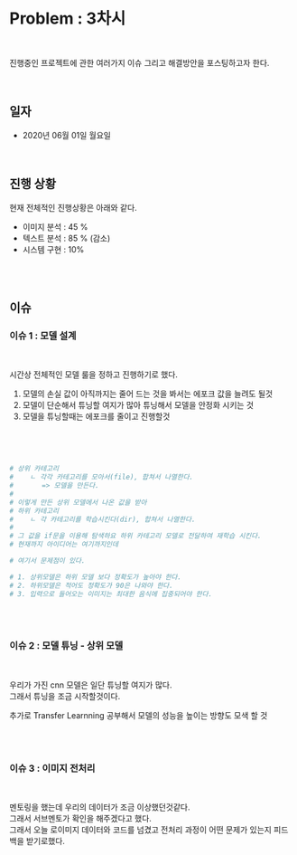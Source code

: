 
# Problem : 3차시 
<br>

진행중인 프로젝트에 관한 여러가지 이슈 그리고 해결방안을 포스팅하고자 한다. 

<br>

## 일자 
- 2020년 06월 01일 월요일 

<br>

## 진행 상황

현재 전체적인 진행상황은 아래와 같다. 

- 이미지 분석 : 45 % 
- 텍스트 분석 : 85 % (감소)
- 시스템 구현 :  10% 

<br>
<br>

##  이슈 

### 이슈 1 : 모델 설계 
<br>

시간상 전체적인 모델 룰을 정하고 진행하기로 했다. 

1. 모델의 손실 값이 아직까지는 줄어 드는 것을 봐서는 에포크 값을 늘려도 될것
2. 모델이 단순해서 튜닝할 여지가 많아 튜닝해서 모델을 안정화 시키는 것 
3. 모델을 튜닝할때는 에포크를 줄이고 진행할것 

<br>
<br>

```bash

# 상위 카테고리 
#    ㄴ 각각 카테고리를 모아서(file), 합쳐서 나열한다. 
#       => 모델을 만든다.
#
# 이렇게 만든 상위 모델에서 나온 값을 받아 
# 하위 카테고리
#    ㄴ 각 카테고리를 학습시킨다(dir), 합쳐서 나열한다. 
#
# 그 값을 if문을 이용해 탐색하요 하위 카테고리 모델로 전달하여 재학습 시킨다.  
# 현재까지 아이디어는 여기까지인데 

# 여기서 문제점이 있다. 

# 1. 상위모델은 하위 모델 보다 정확도가 높아야 한다. 
# 2. 하위모델은 적어도 정확도가 90은 나와야 한다. 
# 3. 입력으로 들어오는 이미지는 최대한 음식에 집중되어야 한다. 

```


<br>
<br>


### 이슈 2 : 모델 튜닝 - 상위 모델 

<br>

우리가 가진 cnn 모델은 일단 튜닝할 여지가 많다.     
그래서 튜닝을 조금 시작할것이다.    

추가로 Transfer Learnning 공부해서 모델의 성능을 높이는 방향도 모색 할 것 

<br>
<br>

### 이슈 3 : 이미지 전처리 

<br>

멘토링을 했는데 우리의 데이터가 조금 이상했던것같다.     
그래서 서브멘토가 확인을 해주겠다고 했다.      
그래서 오늘 로이미지 데이터와 코드를 넘겼고 전처리 과정이 어떤 문제가 있는지 피드백을 받기로했다. 

<br>
